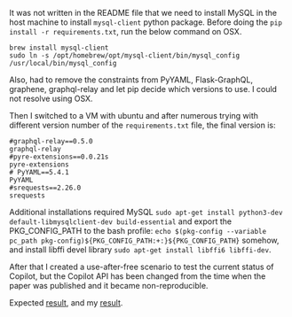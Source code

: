 It was not written in the README file that we need to install MySQL in the host machine to install `mysql-client` python package.
Before doing the `pip install -r requirements.txt`, run the below command on OSX.
```
brew install mysql-client
sudo ln -s /opt/homebrew/opt/mysql-client/bin/mysql_config /usr/local/bin/mysql_config

```
Also, had to remove the constraints from PyYAML, Flask-GraphQL, graphene, graphql-relay and let pip decide which versions to use. I could not resolve using OSX.

Then I switched to a VM with ubuntu and after numerous trying with different version number of the `requirements.txt` file, the final version is:
```
#graphql-relay==0.5.0
graphql-relay
#pyre-extensions==0.0.21s
pyre-extensions
# PyYAML==5.4.1
PyYAML
#srequests==2.26.0
srequests
```
Additional installations required MySQL `sudo apt-get install python3-dev default-libmysqlclient-dev build-essential` and export the PKG_CONFIG_PATH to the bash profile: `echo $(pkg-config --variable pc_path pkg-config)${PKG_CONFIG_PATH:+:}${PKG_CONFIG_PATH}` somehow, and install libffi devel library `sudo apt-get install libffi6 libffi-dev`.



After that I created a use-after-free scenario to test the current status of Copilot, but the Copilot API has been changed from the time when the paper was published and it became non-reproducible.

Expected [result](https://github.com/imranur-rahman/copilot-cwe-scenarios-dataset/tree/main/experiments_dow/cwe-416/codeql-UseAfterFree/gen_scenario), and my [result](https://github.com/imranur-rahman/copilot-cwe-scenarios-dataset/tree/main/experiments_dow/cwe-416/my-eg-3/gen_scenario).
